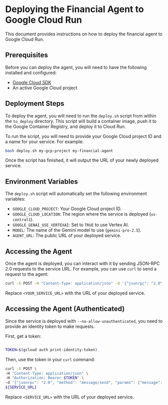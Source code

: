 # Deploying the Financial Agent to Google Cloud Run

This document provides instructions on how to deploy the financial agent to Google Cloud Run.

## Prerequisites

Before you can deploy the agent, you will need to have the following installed and configured:

*   [Google Cloud SDK](https://cloud.google.com/sdk/docs/install)
*   An active Google Cloud project

## Deployment Steps

To deploy the agent, you will need to run the `deploy.sh` script from within the `to_deploy` directory. This script will build a container image, push it to the Google Container Registry, and deploy it to Cloud Run.

To run the script, you will need to provide your Google Cloud project ID and a name for your service. For example:

```bash
bash deploy.sh my-gcp-project my-financial-agent
```

Once the script has finished, it will output the URL of your newly deployed service.

## Environment Variables

The `deploy.sh` script will automatically set the following environment variables:

*   `GOOGLE_CLOUD_PROJECT`: Your Google Cloud project ID.
*   `GOOGLE_CLOUD_LOCATION`: The region where the service is deployed (`us-central1`).
*   `GOOGLE_GENAI_USE_VERTEXAI`: Set to `TRUE` to use Vertex AI.
*   `MODEL`: The name of the Gemini model to use (`gemini-pro-2.5`).
*   `AGENT_URL`: The public URL of your deployed service.

## Accessing the Agent

Once the agent is deployed, you can interact with it by sending JSON-RPC 2.0 requests to the service URL. For example, you can use `curl` to send a request to the agent:

```bash
curl -X POST -H "Content-Type: application/json" -d '{"jsonrpc": "2.0", "method": "message/send", "params": {"message": {"messageId": "a-random-id", "role": "user", "parts": [{"text": "What is my user profile?"}]}}, "id": "1"}' <YOUR_SERVICE_URL>
```

Replace `<YOUR_SERVICE_URL>` with the URL of your deployed service.

## Accessing the Agent (Authenticated)

Since the service is deployed with `--no-allow-unauthenticated`, you need to provide an identity token to make requests.

First, get a token:

```bash

TOKEN=$(gcloud auth print-identity-token)
```

Then, use the token in your `curl` command:

```bash
curl -X POST \
-H "Content-Type: application/json" \
-H "Authorization: Bearer $TOKEN" \
-d '{"jsonrpc": "2.0", "method": "message/send", "params": {"message": {"messageId": "a-random-id", "role": "user", "parts": [{"text": "What is my user profile?"}]}}, "id": "1"}' \
${SERVICE_URL}
```

Replace `<SERVICE_URL>` with the URL of your deployed service.